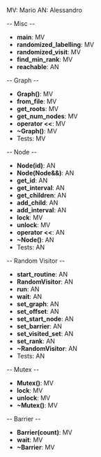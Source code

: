 MV: Mario
AN: Alessandro

-- Misc --
* **main**: MV
* **randomized_labelling**: MV
* **randomized_visit**: MV
* **find_min_rank**: MV
* **reachable**: AN

-- Graph --
* **Graph()**: MV
* **from_file**: MV
* **get_roots**: MV
* **get_num_nodes**: MV
* **operator <<**: MV
* **~Graph()**: MV
* Tests: MV

-- Node --
* **Node(id)**: AN
* **Node(Node&&)**: AN
* **get_id**: AN
* **get_interval**: AN
* **get_children**: AN
* **add_child**: AN
* **add_interval**: AN
* **lock**: MV
* **unlock**: MV
* **operator <<**: AN
* **~Node()**: AN
* Tests: AN

-- Random Visitor --
* **start_routine**: AN
* **RandomVisitor**: AN
* **run**: AN
* **wait**: AN
* **set_graph**: AN
* **set_offset**: AN
* **set_start_node**: AN
* **set_barrier**: AN
* **set_visited_set**: AN
* **set_rank**: AN
* **~RandomVisitor**: AN
* Tests: AN

-- Mutex --
* **Mutex()**: MV
* **lock**: MV
* **unlock**: MV
* **~Mutex()**: MV

-- Barrier --
* **Barrier(count)**: MV
* **wait**: MV
* **~Barrier**: MV
